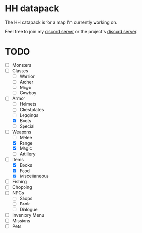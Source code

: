 # HH datapack

The HH datapack is for a map I'm currently working on.

Feel free to join my [discord server](https://discord.gg/grz5UCW) or the project's [discord server](https://discord.gg/xfeChMBtC2).

# TODO
- [ ] Monsters
- [ ] Classes
  - [ ] Warrior
  - [ ] Archer
  - [ ] Mage
  - [ ] Cowboy
- [ ] Armor
  - [ ] Helmets
  - [ ] Chestplates
  - [ ] Leggings
  - [x] Boots
  - [ ] Special
- [ ] Weapons
  - [ ] Melee
  - [x] Range
  - [x] Magic
  - [ ] Artillery
- [ ] Items
  - [x] Books
  - [x] Food
  - [x] Miscellaneous
- [ ] Fishing
- [ ] Chopping
- [ ] NPCs
  - [ ] Shops
  - [ ] Bank
  - [ ] Dialogue
- [ ] Inventory Menu
- [ ] Missions
- [ ] Pets